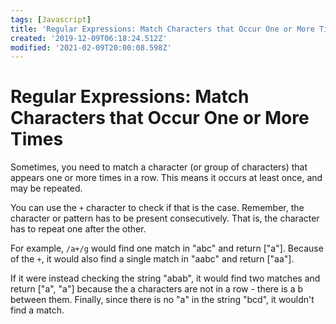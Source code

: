 ```yaml
---
tags: [Javascript]
title: 'Regular Expressions: Match Characters that Occur One or More Times'
created: '2019-12-09T06:18:24.512Z'
modified: '2021-02-09T20:00:08.598Z'
---
```


Regular Expressions: Match Characters that Occur One or More Times
==================================================================

Sometimes, you need to match a character (or group of characters) that appears one or more times in a row. This means it occurs at least once, and may be repeated.

You can use the ```+``` character to check if that is the case. Remember, the character or pattern has to be present consecutively. That is, the character has to repeat one after the other.

For example, ```/a+/g``` would find one match in "abc" and return ["a"]. Because of the ```+```, it would also find a single match in "aabc" and return ["aa"].

If it were instead checking the string "abab", it would find two matches and return ["a", "a"] because the a characters are not in a row - there is a b between them. Finally, since there is no "a" in the string "bcd", it wouldn't find a match.
